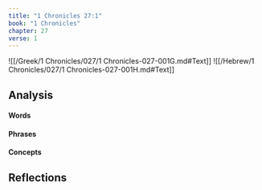```yaml
---
title: "1 Chronicles 27:1"
book: "1 Chronicles"
chapter: 27
verse: 1
---
```

![[/Greek/1 Chronicles/027/1 Chronicles-027-001G.md#Text]]
![[/Hebrew/1 Chronicles/027/1 Chronicles-027-001H.md#Text]]

## Analysis

#### Words

#### Phrases

#### Concepts

## Reflections
